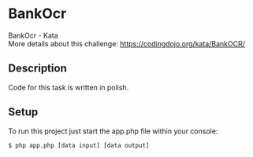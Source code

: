 # BankOcr
BankOcr - Kata <br/>
More details about this challenge: https://codingdojo.org/kata/BankOCR/
## Description
Code for this task is written in polish.
## Setup
To run this project just start the app.php file within your console:
```
$ php app.php [data input] [data output]
```
